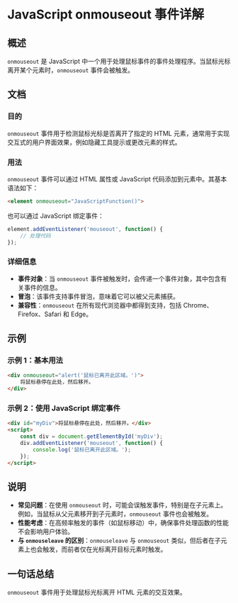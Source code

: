 <!--
Meta Description: # JavaScript onmouseout 事件详解 ## 概述 `onmouseout` 是 JavaScript 中一个用于处理鼠标事件的事件处理程序。当鼠标光标离开某个元素时，`onmouseout` 事件会被触发。 ## 文档 ### 目的 `onmouseout` 事件用于检测鼠标光标...
Meta Keywords: onmouseout, javascript, html, div, element
-->

# JavaScript onmouseout 事件详解

## 概述
`onmouseout` 是 JavaScript 中一个用于处理鼠标事件的事件处理程序。当鼠标光标离开某个元素时，`onmouseout` 事件会被触发。

## 文档

### 目的
`onmouseout` 事件用于检测鼠标光标是否离开了指定的 HTML 元素，通常用于实现交互式的用户界面效果，例如隐藏工具提示或更改元素的样式。

### 用法
`onmouseout` 事件可以通过 HTML 属性或 JavaScript 代码添加到元素中。其基本语法如下：

```html
<element onmouseout="JavaScriptFunction()">
```

也可以通过 JavaScript 绑定事件：

```javascript
element.addEventListener('mouseout', function() {
    // 处理代码
});
```

### 详细信息
- **事件对象**：当 `onmouseout` 事件被触发时，会传递一个事件对象，其中包含有关事件的信息。
- **冒泡**：该事件支持事件冒泡，意味着它可以被父元素捕获。
- **兼容性**：`onmouseout` 在所有现代浏览器中都得到支持，包括 Chrome、Firefox、Safari 和 Edge。

## 示例

### 示例 1：基本用法
```html
<div onmouseout="alert('鼠标已离开此区域。')">
    将鼠标悬停在此处，然后移开。
</div>
```

### 示例 2：使用 JavaScript 绑定事件
```html
<div id="myDiv">将鼠标悬停在此处，然后移开。</div>
<script>
    const div = document.getElementById('myDiv');
    div.addEventListener('mouseout', function() {
        console.log('鼠标已离开此区域。');
    });
</script>
```

## 说明
- **常见问题**：在使用 `onmouseout` 时，可能会误触发事件，特别是在子元素上。例如，当鼠标从父元素移开到子元素时，`onmouseout` 事件也会被触发。
- **性能考虑**：在高频率触发的事件（如鼠标移动）中，确保事件处理函数的性能不会影响用户体验。
- **与 `onmouseleave` 的区别**：`onmouseleave` 与 `onmouseout` 类似，但后者在子元素上也会触发，而前者仅在光标离开目标元素时触发。

## 一句话总结
`onmouseout` 事件用于处理鼠标光标离开 HTML 元素的交互效果。